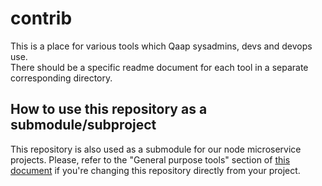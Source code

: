 # contrib
This is a place for various tools which Qaap sysadmins, devs and devops use.  
There should be a specific readme document for each tool in a separate corresponding directory.

## How to use this repository as a submodule/subproject
This repository is also used as a submodule for our node microservice projects.
Please, refer to the "General purpose tools" section of [this document](https://github.com/qaap/node-handbook/blob/master/Microservice%20Development.md#general-purpose-tools) if you're changing this repository directly from your project.
